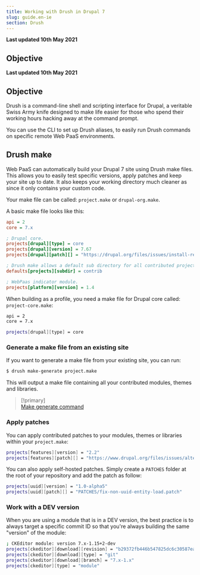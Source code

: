 ```yaml
---
title: Working with Drush in Drupal 7
slug: guide.en-ie
section: Drush
---
```


**Last updated 10th May 2021**



## Objective  

**Last updated 10th May 2021**



## Objective  

Drush is a command-line shell and scripting interface for Drupal, a veritable Swiss Army knife designed to make life easier for those who spend their working hours hacking away at the command prompt.

You can use the CLI to set up Drush aliases, to easily run Drush commands on specific remote Web PaaS environments.

## Drush make

Web PaaS can automatically build your Drupal 7 site using Drush make files. This allows you to easily test specific versions, apply patches and keep your site up to date. It also keeps your working directory much cleaner as since it only contains your custom code.

Your make file can be called: `project.make` or `drupal-org.make`.

A basic make file looks like this:

```ini
api = 2
core = 7.x

; Drupal core.
projects[drupal][type] = core
projects[drupal][version] = 7.67
projects[drupal][patch][] = "https://drupal.org/files/issues/install-redirect-on-empty-database-728702-36.patch"

; Drush make allows a default sub directory for all contributed projects.
defaults[projects][subdir] = contrib

; WebPaas indicator module.
projects[platform][version] = 1.4
```

When building as a profile, you need a make file for Drupal core called: `project-core.make`:

```bash
api = 2
core = 7.x

projects[drupal][type] = core
```

### Generate a make file from an existing site

If you want to generate a make file from your existing site, you can run:

```bash
$ drush make-generate project.make
```

This will output a make file containing all your contributed modules, themes and libraries.

> [!primary]  
> [Make generate command](http://www.drushcommands.com/drush-6x/make/make-generate)
> 

### Apply patches

You can apply contributed patches to your modules, themes or libraries within your `project.make`:

```bash
projects[features][version] = "2.2"
projects[features][patch][] = "https://www.drupal.org/files/issues/alter_overrides-766264-45.patch"
```

You can also apply self-hosted patches. Simply create a `PATCHES` folder at the root of your repository and add the patch as follow:

```bash
projects[uuid][version] = "1.0-alpha5"
projects[uuid][patch][] = "PATCHES/fix-non-uuid-entity-load.patch"
```

### Work with a DEV version

When you are using a module that is in a DEV version, the best practice is to always target a specific commit ID so that you're always building the same "version" of the module:

```bash
; CKEditor module: version 7.x-1.15+2-dev
projects[ckeditor][download][revision] = "b29372fb446b547825dc6c30587eaf240717695c"
projects[ckeditor][download][type] = "git"
projects[ckeditor][download][branch] = "7.x-1.x"
projects[ckeditor][type] = "module"
```
